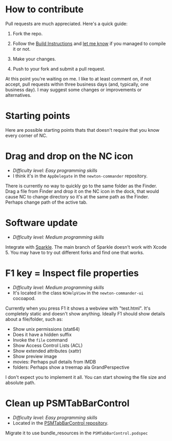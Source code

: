# How to contribute

Pull requests are much appreciated. Here's a quick guide:

1. Fork the repo.

2. Follow the [Build Instructions](https://github.com/neoneye/newton-commander/blob/master/BUILD_INSTRUCTIONS.md) and [let me know](https://twitter.com/neoneye) if you managed to compile it or not.

3. Make your changes.

4. Push to your fork and submit a pull request.

At this point you're waiting on me. I like to at least comment on, if not accept, pull requests within three business days (and, typically, one business day). I may suggest some changes or improvements or alternatives.


# Starting points

Here are possible starting points thats that doesn't require that you know every corner of NC.


# Drag and drop on the NC icon

- *Difficulty level: Easy programming skills*
- I think it's in the `AppDelegate` in the `newton-commander` repository.

There is currently no way to quickly go to the same folder as the Finder.
Drag a file from Finder and drop it on the NC icon in the dock,
that would cause NC to change directory so it's at the same path as the Finder.
Perhaps change path of the active tab.


# Software update

- *Difficulty level: Medium programming skills*

Integrate with [Sparkle](https://github.com/andymatuschak/Sparkle).
The main branch of Sparkle doesn't work with Xcode 5.
You may have to try out different forks and find one that works.


# F1 key = Inspect file properties

- *Difficulty level: Medium programming skills*
- It's located in the class `NCHelpView` in the `newton-commander-ui` cocoapod.

Currently when you press F1 it shows a webview with "test.html".
It's completely static and doesn't show anything.
Ideally F1 should show details about a file/folder, such as:

- Show unix permissions (stat64)
- Does it have a hidden suffix
- Invoke the `file` command
- Show Access Control Lists (ACL)
- Show extended attributes (xattr)
- Show preview image
- movies: Perhaps pull details from IMDB
- folders: Perhaps show a treemap ala GrandPerspective

I don't expect you to implement it all.
You can start showing the file size and absolute path.


# Clean up PSMTabBarControl

- *Difficulty level: Easy programming skills*
- Located in the [PSMTabBarControl repository](https://github.com/neoneye/PSMTabBarControl).

Migrate it to use bundle_resources in the `PSMTabBarControl.podspec`



